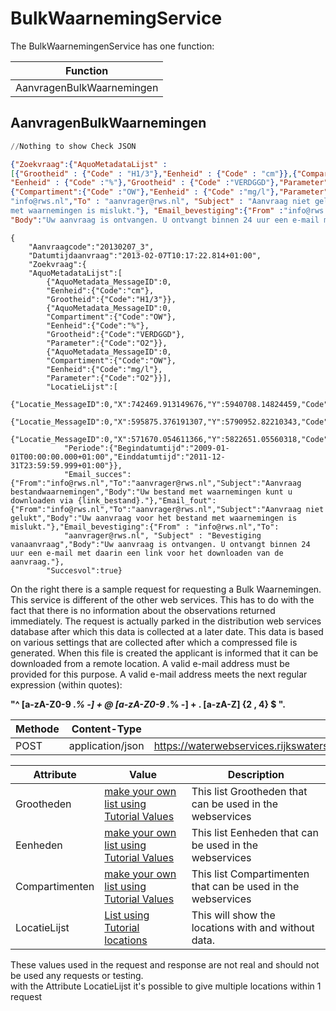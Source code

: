 # BulkWaarnemingService

The BulkWaarnemingenService has one function:

Function |
| ----- | 
| AanvragenBulkWaarnemingen


## AanvragenBulkWaarnemingen

```python
//Nothing to show Check JSON
```

```json
{"Zoekvraag":{"AquoMetadataLijst" :
[{"Grootheid" : {"Code" : "H1/3"},"Eenheid" : {"Code" : "cm"}},{"Compartiment":{"Code" :"OW"},
"Eenheid" : {"Code" :"%"},"Grootheid" : {"Code" :"VERDGGD"},"Parameter" : {"Code" :"O2"}},
{"Compartiment":{"Code" :"OW"},"Eenheid" : {"Code" :"mg/l"},"Parameter" : {"Code" : "O2"}}],"LocatieLijst":[{"X":742469.913149676,"Y":5940708.14824459,"Code" :"HUIBGOT"},{"X":595875.376191307,"Y" : 5790952.82210343,"Code" :"NOORDWK2"},{"X":571670.054611366,"Y":5822651.05560318,"Code" :"IJMDMNTSPS"}],"Periode":{"Begindatumtijd" : "2009-01-01T00:00:00.000+01:00","Einddatumtijd" : "2011-12-31T23:59:59.999+01:00"}},"Email_succes":{"From" :"info@rws.nl","To" : "aanvrager@rws.nl","Subject" : "Aanvraag bestandwaarnemingen","Body" : "Uw bestand met waarnemingen kunt u downloaden via {link_bestand}."},"Email_fout":{"From" :
"info@rws.nl","To" : "aanvrager@rws.nl", "Subject" : "Aanvraag niet gelukt" ,"Body" : "Uw aanvraag voor het bestand
met waarnemingen is mislukt."}, "Email_bevestiging":{"From" :"info@rws.nl","To": "aanvrager@rws.nl","Subject" : "Bevestiging van aanvraag",
"Body":"Uw aanvraag is ontvangen. U ontvangt binnen 24 uur een e-mail met daarin een link voor hetdownloaden van de aanvraag."}}
```

```shell
{
    "Aanvraagcode":"20130207_3",
    "Datumtijdaanvraag":"2013-02-07T10:17:22.814+01:00",
    "Zoekvraag":{
    "AquoMetadataLijst":[
        {"AquoMetadata_MessageID":0,
        "Eenheid":{"Code":"cm"},
        "Grootheid":{"Code":"H1/3"}},
        {"AquoMetadata_MessageID":0,
        "Compartiment":{"Code":"OW"},
        "Eenheid":{"Code":"%"},
        "Grootheid":{"Code":"VERDGGD"},
        "Parameter":{"Code":"O2"}},
        {"AquoMetadata_MessageID":0,
        "Compartiment":{"Code":"OW"},
        "Eenheid":{"Code":"mg/l"},
        "Parameter":{"Code":"O2"}}],
        "LocatieLijst":[
            {"Locatie_MessageID":0,"X":742469.913149676,"Y":5940708.14824459,"Code":"HUIBGOT"},
            {"Locatie_MessageID":0,"X":595875.376191307,"Y":5790952.82210343,"Code":"NOORDWK2"},
            {"Locatie_MessageID":0,"X":571670.054611366,"Y":5822651.05560318,"Code":"IJMDMNTSPS"}],
            "Periode":{"Begindatumtijd":"2009-01-01T00:00:00.000+01:00","Einddatumtijd":"2011-12-31T23:59:59.999+01:00"}},
            "Email_succes":{"From":"info@rws.nl","To":"aanvrager@rws.nl","Subject":"Aanvraag bestandwaarnemingen","Body":"Uw bestand met waarnemingen kunt u downloaden via {link_bestand}."},"Email_fout":{"From":"info@rws.nl","To":"aanvrager@rws.nl","Subject":"Aanvraag niet gelukt","Body":"Uw aanvraag voor het bestand met waarnemingen is mislukt."},"Email_bevestiging":{"From" : "info@rws.nl","To":
            "aanvrager@rws.nl", "Subject" : "Bevestiging vanaanvraag","Body":"Uw aanvraag is ontvangen. U ontvangt binnen 24 uur een e-mail met daarin een link voor het downloaden van de aanvraag."},
        "Succesvol":true}
```
On the right there is a sample request for requesting a Bulk Waarnemingen. This service is different
of the other web services. This has to do with the fact that there is no information about the observations
returned immediately. The request is actually parked in the distribution web services database
after which this data is collected at a later date. This data is based on
various settings that are collected after which a compressed file is generated. When this
file is created the applicant is informed that it can be downloaded from a remote location.
A valid e-mail address must be provided for this purpose. A valid e-mail address meets the
next regular expression (within quotes):

**"^ [a-zA-Z0-9 ._% -] + @ [a-zA-Z0-9 ._% -] + \. [a-zA-Z] {2 , 4} $ ".** 

Methode | Content-Type | URL
--------- | ----------- | -----------
POST | application/json | https://waterwebservices.rijkswaterstaat.nl/BulkWaarnemingenSERVICES_DBO/AanvragenBulkWaarnemingen


Attribute | Value | Description
--------- | ----------- | --------- 
| Grootheden |  <a href='/?python#tutorial-values'>make your own list using Tutorial Values </a>  | This list Grootheden that can be used in the webservices |
| Eenheden |  <a href='/?python#tutorial-values'>make your own list using Tutorial Values </a>  | This list Eenheden that can be used in the webservices |
| Compartimenten |  <a href='/?python#tutorial-values'>make your own list using Tutorial Values </a>  | This list Compartimenten that can be used in the webservices |
LocatieLijst | <a href='/?python#tutorial-locations'>List using Tutorial locations </a>  | This will show the locations with and without data.

<aside class="warning">
These values used in the request and response are not real and should not be used any requests or testing. 
</aside>

<aside class="notice">
with the Attribute LocatieLijst it's possible to give multiple locations within 1 request 
</aside>
